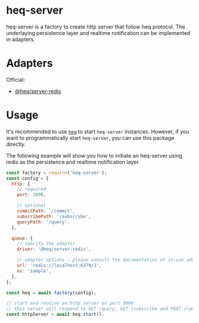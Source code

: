 # heq-server

heq-server is a factory to create http server that follow heq protocol. The underlaying persistence layer and realtime notification can be implemented in adapters.

# Adapters

Official:

* [@heq/server-redis](https://npm.im/@heq/server-redis)

# Usage

It's recommended to use [`heq`](https://npm.im/heq) to start `heq-server` instances. However, if you
want to programmatically start `heq-server`, you can use this package directly.

The following example will show you how to initiate an heq-server using redis as the persistence and
realtime notification layer.

```js
const factory = require('heq-server');
const config = {
  http: {
    // required
    port: 3000,

    // optional
    commitPath: '/commit',
    subscribePath: '/subscribe',
    queryPath: '/query',
  },

  queue: {
    // specify the adapter
    driver: '@heq/server-redis',

    // adapter options - please consult the documentation of in-use adapter
    url: 'redis://localhost:6379/2',
    ns: 'sample',
  },
};

const heq = await factory(config);

// start and receive an http server on port 3000
// this server will respond to GET /query, GET /subscribe and POST /commit
const httpServer = await heq.start();
```
